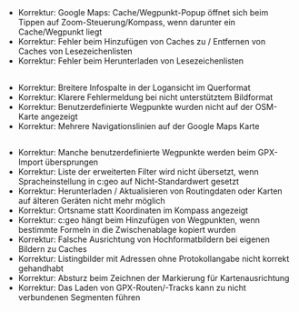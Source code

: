 ##
- Korrektur: Google Maps: Cache/Wegpunkt-Popup öffnet sich beim Tippen auf Zoom-Steuerung/Kompass, wenn darunter ein Cache/Wegpunkt liegt
- Korrektur: Fehler beim Hinzufügen von Caches zu / Entfernen von Caches von Lesezeichenlisten
- Korrektur: Fehler beim Herunterladen von Lesezeichenlisten

##
- Korrektur: Breitere Infospalte in der Logansicht im Querformat
- Korrektur: Klarere Fehlermeldung bei nicht unterstütztem Bildformat
- Korrektur: Benutzerdefinierte Wegpunkte wurden nicht auf der OSM-Karte angezeigt
- Korrektur: Mehrere Navigationslinien auf der Google Maps Karte

##
- Korrektur: Manche benutzerdefinierte Wegpunkte werden beim GPX-Import übersprungen
- Korrektur: Liste der erweiterten Filter wird nicht übersetzt, wenn Spracheinstellung in c:geo auf Nicht-Standardwert gesetzt
- Korrektur: Herunterladen / Aktualisieren von Routingdaten oder Karten auf älteren Geräten nicht mehr möglich
- Korrektur: Ortsname statt Koordinaten im Kompass angezeigt
- Korrektur: c:geo hängt beim Hinzufügen von Wegpunkten, wenn bestimmte Formeln in die Zwischenablage kopiert wurden
- Korrektur: Falsche Ausrichtung von Hochformatbildern bei eigenen Bildern zu Caches
- Korrektur: Listingbilder mit Adressen ohne Protokollangabe nicht korrekt gehandhabt
- Korrektur: Absturz beim Zeichnen der Markierung für Kartenausrichtung
- Korrektur: Das Laden von GPX-Routen/-Tracks kann zu nicht verbundenen Segmenten führen
